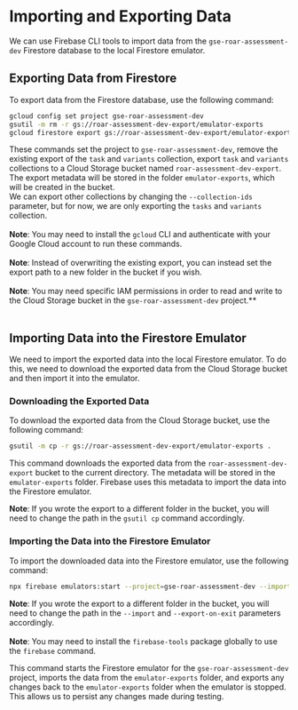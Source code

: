 # Importing and Exporting Data
We can use Firebase CLI tools to import data from the `gse-roar-assessment-dev` Firestore database to the local Firestore emulator.

## Exporting Data from Firestore
To export data from the Firestore database, use the following command:

```bash
gcloud config set project gse-roar-assessment-dev
gsutil -m rm -r gs://roar-assessment-dev-export/emulator-exports
gcloud firestore export gs://roar-assessment-dev-export/emulator-exports --collection-ids=tasks,variants
```
These commands set the project to `gse-roar-assessment-dev`,
remove the existing export of the `task` and `variants` collection, export `task` and `variants` collections  to a Cloud Storage bucket named `roar-assessment-dev-export`.<br>
The export metadata will be stored in the folder `emulator-exports`, which will be created in the bucket.<br>
We can export other collections by changing the `--collection-ids` parameter, but for now, we are only exporting the `tasks` and `variants` collection.
<br><br>
**Note**: You may need to install the `gcloud` CLI and authenticate with your Google Cloud account to run these commands.<br><br>
**Note**: Instead of overwriting the existing export, you can instead set the export path to a new folder in the bucket if you wish.<br><br>
**Note**: You may need specific IAM permissions in order to read and write to the Cloud Storage bucket in the `gse-roar-assessment-dev` project.**<br><br>

## Importing Data into the Firestore Emulator
We need to import the exported data into the local Firestore emulator. To do this, we need to download the exported data from the Cloud Storage bucket and then import it into the emulator.

### Downloading the Exported Data
To download the exported data from the Cloud Storage bucket, use the following command:

```bash
gsutil -m cp -r gs://roar-assessment-dev-export/emulator-exports . 
```

This command downloads the exported data from the `roar-assessment-dev-export` bucket to the current directory.
The metadata will be stored in the `emulator-exports` folder.
Firebase uses this metadata to import the data into the Firestore emulator.

**Note**: If you wrote the export to a different folder in the bucket, you will need to change the path in the `gsutil cp` command accordingly.

### Importing the Data into the Firestore Emulator
To import the downloaded data into the Firestore emulator, use the following command:

```bash
npx firebase emulators:start --project=gse-roar-assessment-dev --import=./emulator-exports --export-on-exit=./emulator-exports
```

**Note**: If you wrote the export to a different folder in the bucket, you will need to change the path in the `--import` and `--export-on-exit` parameters accordingly.<br><br>
**Note**: You may need to install the `firebase-tools` package globally to use the `firebase` command.

This command starts the Firestore emulator for the `gse-roar-assessment-dev` project, imports the data from the `emulator-exports` folder, and exports any changes back to the `emulator-exports` folder when the emulator is stopped.
This allows us to persist any changes made during testing.